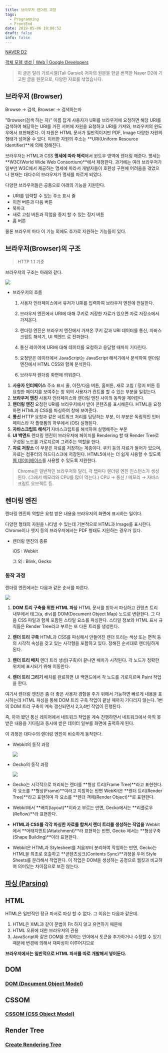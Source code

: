 ```yaml
---
title: 브라우저 렌더링 과정
tags:
  - Programming
  - FrontEnd
date: 2019-05-06 19:08:52
draft: false
info: false
---
```


[NAVER D2](https://d2.naver.com/helloworld/59361)

[객체 모델 생성 | Web | Google Developers](https://developers.google.com/web/fundamentals/performance/critical-rendering-path/constructing-the-object-model?hl=ko)

> 이 글은 탈리 가르시엘(Tali Garsiel) 저자의 원문을 한글 번역한 Naver D2에 기고된 글을 원문으로, 다양한 자료를 섞었습니다.

## 브라우저 (Browser)



Browse → 검색, Browser → 검색하는자

"Browser(검색 하는 자)" 이름 답게 사용자가 URI를 브라우저에 요청하면 해당 URI를 검색하여 해당하는 URI를 가진 서버에 자원을 요청하고 URI를 가져와, 브라우저의 윈도우에서 표현해준다. 이 자원은 HTML 문서가 일반적이지만 PDF, Image 다양한 자원의 형태가 넘어올 수 있다. 이러한 자원의 주소는 **URI(Uniform Resource Identifier)**에 의해 정해진다.

브라우저는 HTML과 CSS **명세에 따라 해석**해서 윈도우 영역에 렌더링 해준다. 명세는 **W3C(World Wide Web Consortium)**에서 제정한다. 과거에는 여러 브라우저가 일부만 W3C에서 제공하는 명세에 따라서 개발자들이 호환성 구현에 어려움을 겪었으나 현재는 대다수의 브라우저가 명세를 따르게 되었다.

다양한 브라우저들은 공통으로 아래의 기능을 지원한다.

- URI를 입력할 수 있는 주소 표시 줄
- 이전 버튼과 다음 버튼
- 북마크
- 새로 고침 버튼과 작업을 중지 할 수 있는 정지 버튼
- 홈 버튼

물론 브라우저 마다 이 기능 외에도 추가로 지원하는 기능들이 있다.

## 브라우저(Browser)의 구조



> HTTP 1.1 기준

브라우저의 구조는 아래와 같다.

![](https://d2.naver.com/content/images/2015/06/helloworld-59361-1.png)

- 브라우저의 흐름

    1) 사용자 인터페이스에서 유저가 URI를 입력하여 브라우저 엔진에 전달한다. 

    2) 브라우저 엔진에서 URI에 대해 쿠키로 저장한 자료가 있으면 자료 저장소에서 가져온다.

    3) 렌더링 엔진은 브라우저 엔진에서 가져온 쿠키 값과 URI 데이터를 통신, 자바스크립트 해석기, UI 백엔드 로 전파한다.

    4) 통신 레이어에 URI에 대해 데이터를 요청하고 응답할 때까지 기다린다.

    5) 요청받은 데이터에서 JavaScript는 JavaScript 해석기에서 분석하여 렌더링 엔진에서 HTML CSS와 함께 분석한다.

    6) 브라우저 렌더링 화면에 띄워준다.

1. **사용자 인터페이스**
주소 표시 줄, 이전/다음 버튼, 홈버튼, 새로 고침 / 정지 버튼 등 요청한 페이지를 보여주는 창 외의 사용자가 컨트롤 할 수 있는 부분을 일컫는다.
2. **브라우저 엔진**
사용자 인터페이스와 렌더링 엔진 사이의 동작을 제어한다.
3. **렌더링 엔진**
요청한 URI를 브라우저에서 받아 콘텐츠를 표시해준다. HTML을 요청하면 HTML과 CSS를 파싱하여 창에 보여준다.
4. **통신**
HTTP 요청과 같은 네트워크 처리를 담당하는 부분, 이 부분은 독립적인 인터페이스라 각 플랫폼의 하부에서 (OS) 실행된다.
5. **자바스크립트 해석기**
자바스크립트를 해석하여 실행해주는 부분
6. **UI 백엔드**
렌더링 엔진이 브라우저에 페이지를 Rendering 할 때 Render Tree로 구성된 노드를 가로지르며 그려주는 역할을 한다.
7. **자료 저장소**
이 부분은 자료를 저장하는 계층이다. 쿠키 등의 자료가 들어가 있으며, 자료는 컴퓨터의 하드디스크에 저장된다. HTML5에서는 더 쉽게 사용할 수 있도록 [웹 데이터베이스](https://www.html5rocks.com/en/features/storage)를 사용할 수 있도록 지원한다.

> Chrome은 일반적인 브라우저와 달리, 각 탭마다 렌더링 엔진 인스턴스가 생성된다. (그래서 메모리와 CPU를 많이 먹는다.) CPU → 통신 / 메모리 → 자바스크립트 오브젝트 등.

## 렌더링 엔진



렌더링 엔진의 역할은 요청 받은 내용을 브라우저의 화면에 표시하는 일이다.

다양한 형태의 자원을 나타낼 수 있는데 기본적으로 HTML과 Image를 표시한다. Chrome이나 엣지 등의 브라우저에서는 PDF 형태도 지원하는 경우가 있다.

- 렌더링 엔진의 종류

    iOS : Webkit 

    그 외 : Blink, Gecko

### 동작 과정



렌더링 엔진에서는 다음과 같은 순서를 따른다.

![](https://d2.naver.com/content/images/2015/06/helloworld-59361-2.png)

1. **DOM 트리 구축을 위한 HTML 파싱**
HTML 문서를 받아서 파싱하고 컨텐츠 트리 내부에서 태그(a, div)를 DOM(Document Object Map) 노드로 변환한다. 그 다음 CSS 파일과 함께 포함된 스타일 요소를 파싱한다. 스타일 정보와 HTML 표시 규칙들은 Render Tree라고 부르는 또 다른 트리를 생성한다.

2. **렌더 트리 구축**
HTML과 CSS를 파싱해서 만들어진 렌더 트리는 색상 또는 면적 등의 시각적 속성을 갖고 있는 사각형을 포함하고 있다. 정해진 순서대로 렌더링하게 된다.

3. **렌더 트리 배치**
렌더 트리 생성(구축)이 끝나면 배치가 시작된다. 각 노드가 정확한 위치에 표시되기 위해 이동한다.

4. **렌더 트리 그리기**
배치를 완료하면 UI 백앤드에서 각 노드를 가로지르며 Paint 작업을 한다.

여기서 렌더링 엔진은 좀 더 좋은 사용자 경험을 주기 위해서 가능하면 빠르게 내용을 표시하는데 HTML 파싱을 통해 DOM 트리 구축 작업이 끝날 때까지 기다리지 않는다. 1번의 DOM 트리 구축이 계속 갱신되면서 2,3,4번 작업이 진행된다. 

즉, 아까 봤던 통신 레이어에서 네트워크 작업을 계속 진행하면서 네트워크에서 아직 못 받은 내용을 기다림과 동시에 받은 데이터 일부를 화면에 출력하게 된다.

이 과정은 대다수의 렌더링 엔진이 비슷하게 동작한다.

- Webkit의 동작 과정

    ![](https://d2.naver.com/content/images/2015/06/helloworld-59361-3.png)

- Gecko의 동작 과정

    ![](https://d2.naver.com/content/images/2015/06/helloworld-59361-4.png)

- Gecko는 시각적으로 처리되는 렌더를 **형상 트리(Frame Tree)**라고 표현한다. 각 요소를 **형상(Frame)**이라고 지칭하는 반면 WebKit은 **렌더 트리(Render Tree)**라고 표현하며 각 요소를 **렌더 객체(Render Object)**로 표현한다.
- Webkit에서 **배치(layout)**이라고 부르는 반면, Gecko에서는 **리플로우(Reflow)**라 표현한다.
- **HTML과 CSS를 각각 파싱한 자료를 합쳐서 렌더 트리를 생성하는 작업을** Webkit에서 **어태치먼트(Attatchment)**라 표현하는 반면, Gecko 에서는 **형상구축(Shape Building)**이라 표현한다.
- Webkit은 HTML과 Stylesheet를 처음부터 분리하여 작업하는 반면, Gecko는 HTML을 최초로 호출하고 **콘텐츠싱크(Contents Sync)**과정을 두어 Style Sheets를 분리해서 작업한다. 이 작업은 DOM을 생성하는 공정으로 웹킷과 비교하여 의미있는 차이점으로 보진 않는다.

## [파싱 (Parsing)](https://www.notion.so/d21964c0-2af1-4b48-9719-94872efa722b)

## HTML



HTML은 일반적인 정규 파서로 파싱 할 수 없다. 그 이유는 다음과 같은데.

1. HTML은 XML과 같이 문법이 Fit 하지 않고 유연하기 때문에
2. HTML 오류에 대한 브라우저의 관용
3. JavaScript와 같은 DOM을 조작하는 언어에서 토큰을 추가하거나 수정할 수 있기 때문에 변경에 의해서 재파싱이 이루어지므로

**브라우저에서는 일반적으로 HTML 파서를 따로 개발해서 넣어둔다.**

## DOM



### [DOM (Document Object Model)](https://www.notion.so/05b2fa44-e433-4bb2-9fc3-cd59110f6ddb)

## CSSOM



### [CSSOM (CSS Object Model)](https://www.notion.so/66bd0de6-0972-4fd9-a82f-f557c172ea1b)

## Render Tree



### [Create Rendering Tree](https://www.notion.so/0ee913e6-9ebe-44c5-821f-f43d1869fa59)